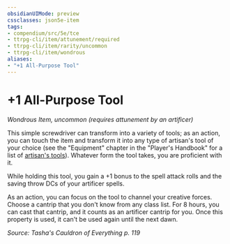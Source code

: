 ```yaml
---
obsidianUIMode: preview
cssclasses: json5e-item
tags:
- compendium/src/5e/tce
- ttrpg-cli/item/attunement/required
- ttrpg-cli/item/rarity/uncommon
- ttrpg-cli/item/wondrous
aliases: 
- "+1 All-Purpose Tool"
---
```

# +1 All-Purpose Tool
*Wondrous Item, uncommon (requires attunement by an artificer)*  


This simple screwdriver can transform into a variety of tools; as an action, you can touch the item and transform it into any type of artisan's tool of your choice (see the "Equipment" chapter in the "Player's Handbook" for a list of [artisan's tools](compendium/items/artisans-tools.md)). Whatever form the tool takes, you are proficient with it.

While holding this tool, you gain a +1 bonus to the spell attack rolls and the saving throw DCs of your artificer spells.

As an action, you can focus on the tool to channel your creative forces. Choose a cantrip that you don't know from any class list. For 8 hours, you can cast that cantrip, and it counts as an artificer cantrip for you. Once this property is used, it can't be used again until the next dawn.

*Source: Tasha's Cauldron of Everything p. 119*
